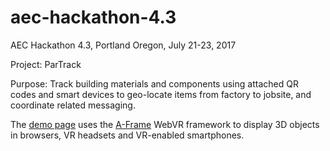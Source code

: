 # aec-hackathon-4.3

AEC Hackathon 4.3, Portland Oregon, July 21-23, 2017

Project:  ParTrack

Purpose:  Track building materials and components using attached QR codes and smart devices to geo-locate items from factory to jobsite, and coordinate related messaging.

The [demo page](http://pdx9.github.io/code/partrack) uses the [A-Frame](https://aframe.io) WebVR framework to display 3D objects in browsers, VR headsets and VR-enabled smartphones.

